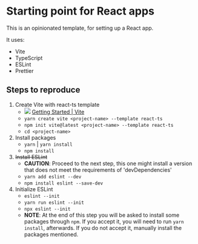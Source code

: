 # Starting point for React apps

This is an opinionated template, for setting up a React app.

It uses:

- Vite
- TypeScript
- ESLint
- Prettier

## Steps to reproduce

1. Create Vite with react-ts template
   - ![](https://www.google.com/s2/favicons?domain=vitejs.dev) [Getting Started | Vite](https://vitejs.dev/guide/)
   - `yarn create vite <project-name> --template react-ts`
   - `npm init vite@latest <project-name> --template react-ts`
   - `cd <project-name>`
1. Install packages
   - `yarn` | `yarn install`
   - `npm install`
1. ~~Install ESLint~~
   - **CAUTION**: Proceed to the next step, this one might install a version that does not meet the requirements of 'devDependencies'
   - `yarn add eslint --dev`
   - `npm install eslint --save-dev`
1. Initialize ESLint
   - `eslint --init`
   - `yarn run eslint --init`
   - `npx eslint --init`
   - **NOTE**: At the end of this step you will be asked to install some packages through `npm`. If you accept it, you will need to run `yarn install`, afterwards. If you do not accept it, manually install the packages mentioned.
